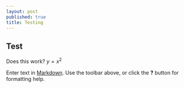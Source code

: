 ```yaml
---
layout: post
published: true
title: Testing
---
```

## Test

Does this work? $y=x^2$

Enter text in [Markdown](http://daringfireball.net/projects/markdown/). Use the toolbar above, or click the **?** button for formatting help.
